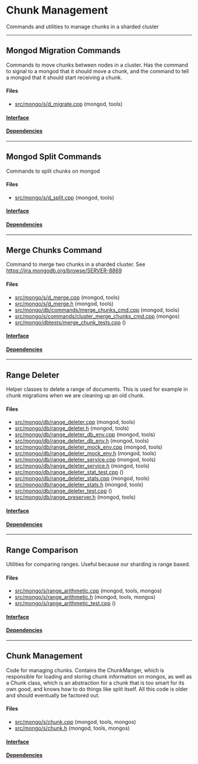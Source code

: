 # Chunk Management
Commands and utilities to manage chunks in a sharded cluster


-------------

## Mongod Migration Commands
Commands to move chunks between nodes in a cluster.  Has the command to signal to a mongod that it should move a chunk, and the command to tell a mongod that it should start receiving a chunk.

#### Files
- [src/mongo/s/d\_migrate.cpp](https://github.com/mongodb/mongo/tree/r2.6.0/src/mongo/s/d_migrate.cpp)   (mongod, tools)

#### [Interface](interface/0)

#### [Dependencies](dependencies/0)

-------------

## Mongod Split Commands
Commands to split chunks on mongod

#### Files
- [src/mongo/s/d\_split.cpp](https://github.com/mongodb/mongo/tree/r2.6.0/src/mongo/s/d_split.cpp)   (mongod, tools)

#### [Interface](interface/1)

#### [Dependencies](dependencies/1)

-------------

## Merge Chunks Command
Command to merge two chunks in a sharded cluster.  See https://jira.mongodb.org/browse/SERVER-8869

#### Files
- [src/mongo/s/d\_merge.cpp](https://github.com/mongodb/mongo/tree/r2.6.0/src/mongo/s/d_merge.cpp)   (mongod, tools)
- [src/mongo/s/d\_merge.h](https://github.com/mongodb/mongo/tree/r2.6.0/src/mongo/s/d_merge.h)   (mongod, tools)
- [src/mongo/db/commands/merge\_chunks\_cmd.cpp](https://github.com/mongodb/mongo/tree/r2.6.0/src/mongo/db/commands/merge_chunks_cmd.cpp)   (mongod, tools)
- [src/mongo/s/commands/cluster\_merge\_chunks\_cmd.cpp](https://github.com/mongodb/mongo/tree/r2.6.0/src/mongo/s/commands/cluster_merge_chunks_cmd.cpp)   (mongos)
- [src/mongo/dbtests/merge\_chunk\_tests.cpp](https://github.com/mongodb/mongo/tree/r2.6.0/src/mongo/dbtests/merge_chunk_tests.cpp)   ()

#### [Interface](interface/2)

#### [Dependencies](dependencies/2)

-------------

## Range Deleter
Helper classes to delete a range of documents. This is used for example in chunk migrations when we are cleaning up an old chunk.

#### Files
- [src/mongo/db/range\_deleter.cpp](https://github.com/mongodb/mongo/tree/r2.6.0/src/mongo/db/range_deleter.cpp)   (mongod, tools)
- [src/mongo/db/range\_deleter.h](https://github.com/mongodb/mongo/tree/r2.6.0/src/mongo/db/range_deleter.h)   (mongod, tools)
- [src/mongo/db/range\_deleter\_db\_env.cpp](https://github.com/mongodb/mongo/tree/r2.6.0/src/mongo/db/range_deleter_db_env.cpp)   (mongod, tools)
- [src/mongo/db/range\_deleter\_db\_env.h](https://github.com/mongodb/mongo/tree/r2.6.0/src/mongo/db/range_deleter_db_env.h)   (mongod, tools)
- [src/mongo/db/range\_deleter\_mock\_env.cpp](https://github.com/mongodb/mongo/tree/r2.6.0/src/mongo/db/range_deleter_mock_env.cpp)   (mongod, tools)
- [src/mongo/db/range\_deleter\_mock\_env.h](https://github.com/mongodb/mongo/tree/r2.6.0/src/mongo/db/range_deleter_mock_env.h)   (mongod, tools)
- [src/mongo/db/range\_deleter\_service.cpp](https://github.com/mongodb/mongo/tree/r2.6.0/src/mongo/db/range_deleter_service.cpp)   (mongod, tools)
- [src/mongo/db/range\_deleter\_service.h](https://github.com/mongodb/mongo/tree/r2.6.0/src/mongo/db/range_deleter_service.h)   (mongod, tools)
- [src/mongo/db/range\_deleter\_stat\_test.cpp](https://github.com/mongodb/mongo/tree/r2.6.0/src/mongo/db/range_deleter_stat_test.cpp)   ()
- [src/mongo/db/range\_deleter\_stats.cpp](https://github.com/mongodb/mongo/tree/r2.6.0/src/mongo/db/range_deleter_stats.cpp)   (mongod, tools)
- [src/mongo/db/range\_deleter\_stats.h](https://github.com/mongodb/mongo/tree/r2.6.0/src/mongo/db/range_deleter_stats.h)   (mongod, tools)
- [src/mongo/db/range\_deleter\_test.cpp](https://github.com/mongodb/mongo/tree/r2.6.0/src/mongo/db/range_deleter_test.cpp)   ()
- [src/mongo/db/range\_preserver.h](https://github.com/mongodb/mongo/tree/r2.6.0/src/mongo/db/range_preserver.h)   (mongod, tools)

#### [Interface](interface/3)

#### [Dependencies](dependencies/3)

-------------

## Range Comparison
Utilities for comparing ranges. Useful because our sharding is range based.

#### Files
- [src/mongo/s/range\_arithmetic.cpp](https://github.com/mongodb/mongo/tree/r2.6.0/src/mongo/s/range_arithmetic.cpp)   (mongod, tools, mongos)
- [src/mongo/s/range\_arithmetic.h](https://github.com/mongodb/mongo/tree/r2.6.0/src/mongo/s/range_arithmetic.h)   (mongod, tools, mongos)
- [src/mongo/s/range\_arithmetic\_test.cpp](https://github.com/mongodb/mongo/tree/r2.6.0/src/mongo/s/range_arithmetic_test.cpp)   ()

#### [Interface](interface/4)

#### [Dependencies](dependencies/4)

-------------

## Chunk Management
Code for managing chunks.  Contains the ChunkManger, which is responsible for loading and storing chunk information on mongos, as well as a Chunk class, which is an abstraction for a chunk that is too smart for its own good, and knows how to do things like split itself.  All this code is older and should eventually be factored out.

#### Files
- [src/mongo/s/chunk.cpp](https://github.com/mongodb/mongo/tree/r2.6.0/src/mongo/s/chunk.cpp)   (mongod, tools, mongos)
- [src/mongo/s/chunk.h](https://github.com/mongodb/mongo/tree/r2.6.0/src/mongo/s/chunk.h)   (mongod, tools, mongos)

#### [Interface](interface/5)

#### [Dependencies](dependencies/5)
